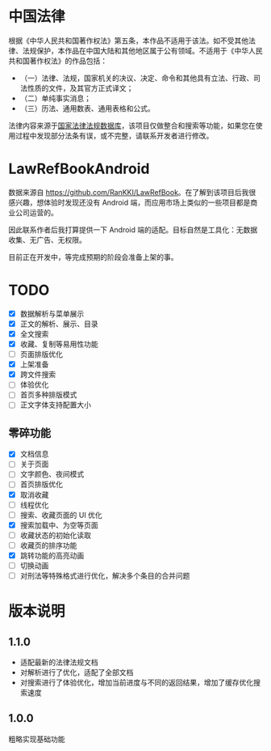 
# 中国法律

根据《中华人民共和国著作权法》第五条，本作品不适用于该法。如不受其他法律、法规保护，本作品在中国大陆和其他地区属于公有领域。不适用于《中华人民共和国著作权法》的作品包括：
- （一）法律、法规，国家机关的决议、决定、命令和其他具有立法、行政、司法性质的文件，及其官方正式译文；
- （二）单纯事实消息；
- （三）历法、通用数表、通用表格和公式。

法律内容来源于[国家法律法规数据库](https://flk.npc.gov.cn)，该项目仅做整合和搜索等功能，如果您在使用过程中发现部分法条有误，或不完整，请联系开发者进行修改。

# LawRefBookAndroid

数据来源自 <https://github.com/RanKKI/LawRefBook>。在了解到该项目后我很感兴趣，想体验时发现还没有 Android 端，而应用市场上类似的一些项目都是商业公司运营的。

因此联系作者后我打算提供一下 Android 端的适配。目标自然是工具化：无数据收集、无广告、无权限。

目前正在开发中，等完成预期的阶段会准备上架的事。

# TODO
- [x] 数据解析与菜单展示
- [x] 正文的解析、展示、目录
- [x] 全文搜索
- [x] 收藏、复制等易用性功能
- [ ] 页面排版优化
- [x] 上架准备
- [x] 跨文件搜索
- [ ] 体验优化
- [ ] 首页多种排版模式
- [ ] 正文字体支持配置大小

## 零碎功能
- [x]  文档信息
- [ ]  关于页面
- [ ]  文字颜色、夜间模式
- [ ]  首页排版优化
- [x]  取消收藏
- [ ]  线程优化
- [ ]  搜索、收藏页面的 UI 优化
- [x]  搜索加载中、为空等页面
- [ ]  收藏状态的初始化读取
- [ ]  收藏页的排序功能
- [x]  跳转功能的高亮动画
- [ ]  切换动画
- [ ]  对刑法等特殊格式进行优化，解决多个条目的合并问题

# 版本说明

## 1.1.0

- 适配最新的法律法规文档
- 对解析进行了优化，适配了全部文档
- 对搜索进行了体验优化，增加当前进度与不同的返回结果，增加了缓存优化搜索速度

## 1.0.0

粗略实现基础功能